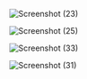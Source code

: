 














![Screenshot (23)](https://user-images.githubusercontent.com/108685775/212803327-b16bb571-f26e-4160-aac2-4c62c1d2f7d1.png)

![Screenshot (25)](https://user-images.githubusercontent.com/108685775/212804000-f80770e1-3ff6-4d52-815a-63aeada86be4.png)

![Screenshot (33)](https://user-images.githubusercontent.com/108685775/212803523-6082a550-4e11-4e51-8a9a-9043b02a0021.png)

![Screenshot (31)](https://user-images.githubusercontent.com/108685775/212802997-5bdad77e-2f38-46fa-9b4f-f3314cf1907e.png)



